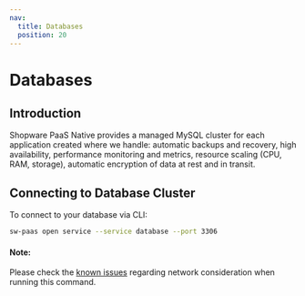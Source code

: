 ```yaml
---
nav:
  title: Databases
  position: 20
---
```


# Databases

## Introduction

Shopware PaaS Native provides a managed MySQL cluster for each application created where we handle: automatic backups and recovery, high availability, performance monitoring and metrics, resource scaling (CPU, RAM, storage), automatic encryption of data at rest and in transit.

## Connecting to Database Cluster

To connect to your database via CLI:

```sh
sw-paas open service --service database --port 3306
```

#### Note:
Please check the [known issues](../known-issues.md) regarding network consideration when running this command.
